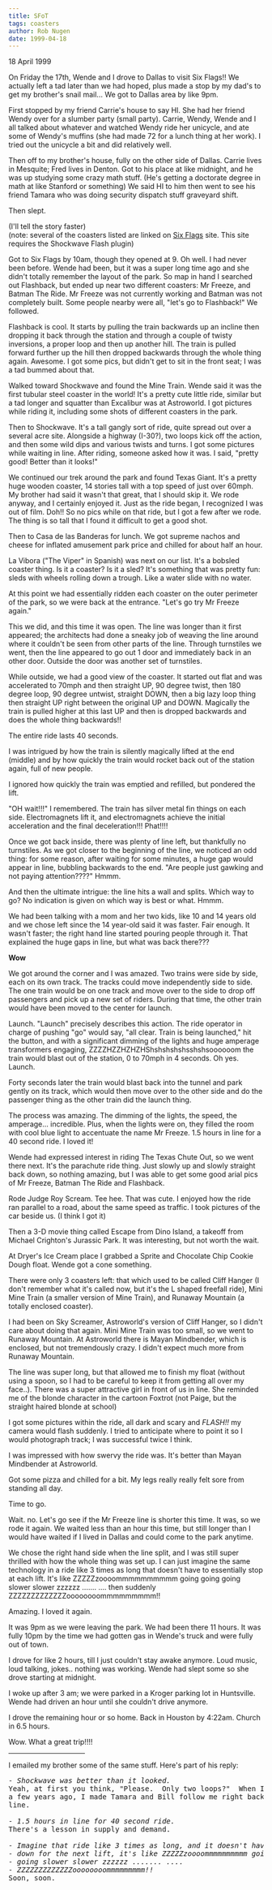```yaml
---
title: SFoT
tags: coasters
author: Rob Nugen
date: 1999-04-18
---
```


<p class=date>18 April 1999</p>

<p>On Friday the 17th, Wende and I drove to Dallas to visit Six Flags!!  We actually left a tad later than we had hoped, plus made a stop by my dad's to get my brother's snail mail... We got to Dallas area by like 9pm.

<p>First stopped by my friend Carrie's house to say HI.  She had her friend Wendy over for a slumber party (small party). Carrie, Wendy, Wende and I all talked about whatever and watched Wendy ride her unicycle, and ate some of Wendy's muffins (she had made 72 for a lunch thing at her work).  I tried out the unicycle a bit and did relatively well.

<p>Then off to my brother's house, fully on the other side of Dallas.  Carrie lives in Mesquite; Fred lives in Denton.  Got to his place at like midnight, and he was up studying some crazy math stuff.  (He's getting a doctorate degree in math at like Stanford or something) We said HI to him then went to see his friend Tamara who was doing security dispatch stuff graveyard shift.

<p>Then slept.

<p>(I'll tell the story faster)
<br>(note: several of the coasters listed are linked on <a href="http://www.sixflags.com/texas/rides/">Six Flags</a> site.  This site requires the Shockwave Flash plugin)

<p>Got to Six Flags by 10am, though they opened at 9.  Oh well.  I had never been before.  Wende had been, but it was a super long time ago and she didn't totally remember the layout of the park. So map in hand I searched out Flashback, but ended up near two different coasters: Mr Freeze, and Batman The Ride.  Mr Freeze was not currently working and Batman was not completely built. Some people nearby were all, "let's go to Flashback!"  We followed.

<p>Flashback is cool.  It starts by pulling the train backwards up an incline then dropping it back through the station and through a couple of twisty inversions, a proper loop and then up another hill.  The train is pulled forward further up the hill then dropped backwards through the whole thing again.  Awesome.  I got some pics, but didn't get to sit in the front seat; I was a tad bummed about that.

<p>Walked toward Shockwave and found the Mine Train. Wende said it was the first tubular steel coaster in the world!  It's a pretty cute little ride, similar but a tad longer and squatter than Excalibur was at Astroworld.  I got pictures while riding it, including some shots of different coasters in the park.

<p>Then to Shockwave.  It's a tall gangly sort of ride, quite spread out over a several acre site.  Alongside a highway (I-30?), two loops kick off the action, and then some wild dips and various twists and turns.  I got some pictures while waiting in line.  After riding, someone asked how it was. I said, "pretty good!  Better than it looks!"

<p>We continued our trek around the park and found Texas Giant. It's a pretty huge wooden coaster, 14 stories tall with a top speed of just over 60mph.  My brother had said it wasn't that great, that I should skip it. We rode anyway, and I certainly enjoyed it.  Just as the ride began, I recognized I was out of film.  Doh!!  So no pics while on that ride, but I got a few after we rode.  The thing is so tall that I found it difficult to get a good shot.

<p>Then to Casa de las Banderas for lunch.  We got supreme nachos and cheese for inflated amusement park price and chilled for about half an hour.

<p>La Vibora ("The Viper" in Spanish) was next on our list. It's a bobsled coaster thing.  Is it a coaster?  Is it a sled? It's something that was pretty fun: sleds with wheels rolling down a trough. Like a water slide with no water.

<p>At this point we had essentially ridden each coaster on the outer perimeter of the park, so we were back at the entrance. "Let's go try Mr Freeze again."

<p>This we did, and this time it was open. The line was longer than it first appeared; the architects had done a sneaky job of weaving the line around where it couldn't be seen from other parts of the line.  Through turnstiles we went, then the line appeared to go out 1 door and immediately back in an other door. Outside the door was another set of turnstiles.

<p>While outside, we had a good view of the coaster. It started out flat and was accelerated to 70mph and then straight UP, 90 degree twist, then 180 degree loop, 90 degree untwist, straight DOWN, then a big lazy loop thing then straight UP right between the original UP and DOWN.  Magically the train is pulled higher at this last UP and then is dropped backwards and does the whole thing backwards!!

<p>The entire ride lasts 40 seconds.

<p>I was intrigued by how the train is silently magically lifted at the end (middle) and by how quickly the train would rocket back out of the station again, full of new people.

<p>I ignored how quickly the train was emptied and refilled, but pondered the lift.

<p>"OH wait!!!"  I remembered.  The train has silver metal fin things on each side. Electromagnets lift it, and electromagnets achieve the initial acceleration and the final deceleration!!!  Phat!!!!

<p>Once we got back inside, there was plenty of line left, but thankfully no turnstiles.  As we got closer to the beginning of the line, we noticed an odd thing: for some reason, after waiting for some minutes, a huge gap would appear in line, bubbling backwards to the end.  "Are people just gawking and not paying attention????"  Hmmm.

<p>And then the ultimate intrigue: the line hits a wall and splits.  Which way to go?  No indication is given on which way is best or what. Hmmm.

<p>We had been talking with a mom and her two kids, like 10 and 14 years old and we chose left since the 14 year-old said it was faster.  Fair enough.  It wasn't faster; the right hand line started pouring people through it.  That explained the huge gaps in line, but what was back there???

<p><b>Wow</b>

<p>We got around the corner and I was amazed.  Two trains were side by side, each on its own track.  The tracks could move independently side to side.  The one train would be on one track and move over to the side to drop off passengers and pick up a new set of riders.  During that time, the other train would have been moved to the center for launch.

<p>Launch. "Launch" precisely describes this action.  The ride operator in charge of pushing "go" would say, "all clear. Train is being launched," hit the button, and with a significant dimming of the lights and huge amperage transformers engaging, ZZZZHZZHZHZHShshshshshsshshsoooooom the train would blast out of the station, 0 to 70mph in 4 seconds.  Oh yes.  Launch.

<p>Forty seconds later the train would blast back into the tunnel and park gently on its track, which would then move over to the other side and do the passenger thing as the other train did the launch thing.

<p>The process was amazing. The dimming of the lights, the speed, the amperage... incredible. Plus, when the lights were on, they filled the room with cool blue light to accentuate the name Mr Freeze. 1.5 hours in line for a 40 second ride. I loved it!

<p>Wende had expressed interest in riding The Texas Chute Out, so we went there next.  It's the parachute ride thing.  Just slowly up and slowly straight back down, so nothing amazing, but I was able to get some good arial pics of Mr Freeze, Batman The Ride and Flashback.

<p>Rode Judge Roy Scream.  Tee hee.  That was cute.  I enjoyed how the ride ran parallel to a road, about the same speed as traffic. I took pictures of the car beside us. (I think I got it)

<p>Then a 3-D movie thing called Escape from Dino Island, a takeoff from Michael Crighton's Jurassic Park.  It was interesting, but not worth the wait. 

<p>At Dryer's Ice Cream place I grabbed a Sprite and Chocolate Chip Cookie Dough float.  Wende got a cone something.

<p>There were only 3 coasters left: that which used to be called Cliff Hanger (I don't remember what it's called now, but it's the L shaped freefall ride), Mini Mine Train (a smaller version of Mine Train), and Runaway Mountain (a totally enclosed coaster).

<p>I had been on Sky Screamer, Astroworld's version of Cliff Hanger, so I didn't care about doing that again. Mini Mine Train was too small, so we went to Runaway Mountain. At Astroworld there is Mayan Mindbender, which is enclosed, but not tremendously crazy. I didn't expect much more from Runaway Mountain.

<p>The line was super long, but that allowed me to finish my float (without using a spoon, so I had to be careful to keep it from getting all over my face..).  There was a super attractive girl in front of us in line.  She reminded me of the blonde character in the cartoon Foxtrot (not Paige, but the straight haired blonde at school)

<p>I got some pictures within the ride, all dark and scary and <em>FLASH!!</em> my camera would flash suddenly.  I tried to anticipate where to point it so I would photograph track; I was successful twice I think.

<p>I was impressed with how swervy the ride was. It's better than Mayan Mindbender at Astroworld.

<p>Got some pizza and chilled for a bit.  My legs really really felt sore from standing all day.

<p>Time to go.

<p>Wait.  no.  Let's go see if the Mr Freeze line is shorter this time.  It was, so we rode it again.  We waited less than an hour this time, but still longer than I would have waited if I lived in Dallas and could come to the park anytime.

<p>We chose the right hand side when the line split, and I was still super thrilled with how the whole thing was set up. I can just imagine the same technology in a ride like 3 times as long that doesn't have to essentially stop at each lift. 
It's like ZZZZZzoooommmmmmmmmm going going going slower slower zzzzzz ....... .... then suddenly ZZZZZZZZZZZZZoooooooommmmmmmmm!!

<p>Amazing.  I loved it again.

<p>It was 9pm as we were leaving the park.  We had been there 11 hours.  It was fully 10pm by the time we had gotten gas in Wende's truck and were fully out of town.

<p>I drove for like 2 hours, till I just couldn't stay awake anymore.  Loud music, loud talking, jokes.. nothing was working. Wende had slept some so she drove starting at midnight.

<p>I woke up after 3 am; we were parked in a Kroger parking lot in Huntsville.  Wende had driven an hour until she couldn't drive anymore.

<p>I drove the remaining hour or so home.  Back in Houston by 4:22am.  Church in 6.5 hours.

<p>Wow. What a great trip!!!!

<p><hr width="30%" align="center">

<p>I emailed my brother some of the same stuff.  Here's part of his reply:

<pre>
<em>- Shockwave was better than it looked.</em>
Yeah, at first you think, "Please.  Only two loops?"  When I rode it
a few years ago, I made Tamara and Bill follow me right back into
line.  

<em>- 1.5 hours in line for 40 second ride.</em>
There's a lesson in supply and demand.

<em>- Imagine that ride like 3 times as long, and it doesn't have to slow
- down for the next lift, it's like ZZZZZzoooommmmmmmmmm going going
- going slower slower zzzzzz ....... ....
- ZZZZZZZZZZZZZoooooooommmmmmmmm!!</em>
Soon, soon.

</pre>
